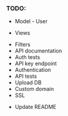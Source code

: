 

### TODO:
+ Model - User
- Views
+ Filters
+ API documentation
+ Auth tests
+ API key endpoint
+ Authentication
+ API tests
+ Upload DB
+ Custom domain
+ SSL
- Update README
